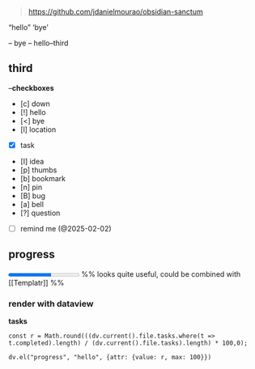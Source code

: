 >  https://github.com/jdanielmourao/obsidian-sanctum 


“hello”
‘bye’

– bye
– hello–third
## third

–**checkboxes**

- [c]  down
- [!]  hello
- [<] bye
- [l] location
- [X] task
- [I] idea
- [p] thumbs
- [b] bookmark
- [n] pin
- [B] bug
- [a] bell
- [?] question

- [ ] remind me (@2025-02-02)
## progress

<progress value="6" max="10">hello</progress>
%% looks quite useful, could be combined with [[Templatr]] %%

### render with dataview

**tasks**
```dataviewjs
const r = Math.round(((dv.current().file.tasks.where(t => t.completed).length) / (dv.current().file.tasks).length) * 100,0);

dv.el("progress", "hello", {attr: {value: r, max: 100}})
```

